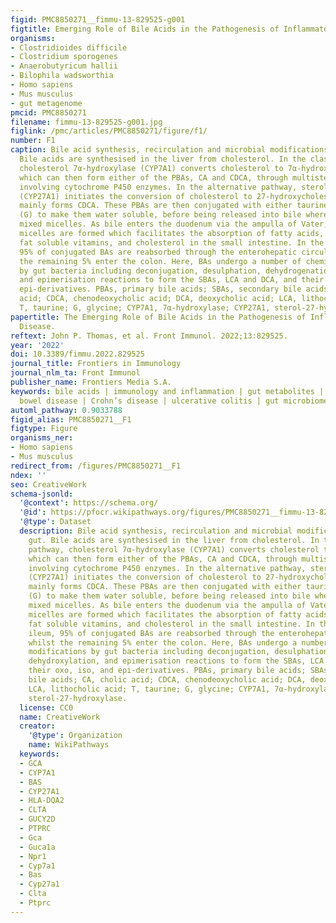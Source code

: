 ```yaml
---
figid: PMC8850271__fimmu-13-829525-g001
figtitle: Emerging Role of Bile Acids in the Pathogenesis of Inflammatory Bowel Disease
organisms:
- Clostridioides difficile
- Clostridium sporogenes
- Anaerobutyricum hallii
- Bilophila wadsworthia
- Homo sapiens
- Mus musculus
- gut metagenome
pmcid: PMC8850271
filename: fimmu-13-829525-g001.jpg
figlink: /pmc/articles/PMC8850271/figure/f1/
number: F1
caption: Bile acid synthesis, recirculation and microbial modifications in the gut.
  Bile acids are synthesised in the liver from cholesterol. In the classical pathway,
  cholesterol 7α-hydroxylase (CYP7A1) converts cholesterol to 7α-hydroxycholesterol
  which can then form either of the PBAs, CA and CDCA, through multistep pathways
  involving cytochrome P450 enzymes. In the alternative pathway, sterol-27-hydroxylase
  (CYP27A1) initiates the conversion of cholesterol to 27-hydroxycholesterol which
  mainly forms CDCA. These PBAs are then conjugated with either taurine (T) or glycine
  (G) to make them water soluble, before being released into bile where they form
  mixed micelles. As bile enters the duodenum via the ampulla of Vater, absorptive
  micelles are formed which facilitates the absorption of fatty acids, monoglycerides,
  fat soluble vitamins, and cholesterol in the small intestine. In the terminal ileum,
  95% of conjugated BAs are reabsorbed through the enterohepatic circulation, whilst
  the remaining 5% enter the colon. Here, BAs undergo a number of chemical modifications
  by gut bacteria including deconjugation, desulphation, dehydrogenation, dehydroxylation,
  and epimerisation reactions to form the SBAs, LCA and DCA, and their oxo, iso, and
  epi-derivatives. PBAs, primary bile acids; SBAs, secondary bile acids; CA, cholic
  acid; CDCA, chenodeoxycholic acid; DCA, deoxycholic acid; LCA, lithocholic acid;
  T, taurine; G, glycine; CYP7A1, 7α-hydroxylase; CYP27A1, sterol-27-hydroxylase.
papertitle: The Emerging Role of Bile Acids in the Pathogenesis of Inflammatory Bowel
  Disease.
reftext: John P. Thomas, et al. Front Immunol. 2022;13:829525.
year: '2022'
doi: 10.3389/fimmu.2022.829525
journal_title: Frontiers in Immunology
journal_nlm_ta: Front Immunol
publisher_name: Frontiers Media S.A.
keywords: bile acids | immunology and inflammation | gut metabolites | inflammatory
  bowel disease | Crohn’s disease | ulcerative colitis | gut microbiome
automl_pathway: 0.9033788
figid_alias: PMC8850271__F1
figtype: Figure
organisms_ner:
- Homo sapiens
- Mus musculus
redirect_from: /figures/PMC8850271__F1
ndex: ''
seo: CreativeWork
schema-jsonld:
  '@context': https://schema.org/
  '@id': https://pfocr.wikipathways.org/figures/PMC8850271__fimmu-13-829525-g001.html
  '@type': Dataset
  description: Bile acid synthesis, recirculation and microbial modifications in the
    gut. Bile acids are synthesised in the liver from cholesterol. In the classical
    pathway, cholesterol 7α-hydroxylase (CYP7A1) converts cholesterol to 7α-hydroxycholesterol
    which can then form either of the PBAs, CA and CDCA, through multistep pathways
    involving cytochrome P450 enzymes. In the alternative pathway, sterol-27-hydroxylase
    (CYP27A1) initiates the conversion of cholesterol to 27-hydroxycholesterol which
    mainly forms CDCA. These PBAs are then conjugated with either taurine (T) or glycine
    (G) to make them water soluble, before being released into bile where they form
    mixed micelles. As bile enters the duodenum via the ampulla of Vater, absorptive
    micelles are formed which facilitates the absorption of fatty acids, monoglycerides,
    fat soluble vitamins, and cholesterol in the small intestine. In the terminal
    ileum, 95% of conjugated BAs are reabsorbed through the enterohepatic circulation,
    whilst the remaining 5% enter the colon. Here, BAs undergo a number of chemical
    modifications by gut bacteria including deconjugation, desulphation, dehydrogenation,
    dehydroxylation, and epimerisation reactions to form the SBAs, LCA and DCA, and
    their oxo, iso, and epi-derivatives. PBAs, primary bile acids; SBAs, secondary
    bile acids; CA, cholic acid; CDCA, chenodeoxycholic acid; DCA, deoxycholic acid;
    LCA, lithocholic acid; T, taurine; G, glycine; CYP7A1, 7α-hydroxylase; CYP27A1,
    sterol-27-hydroxylase.
  license: CC0
  name: CreativeWork
  creator:
    '@type': Organization
    name: WikiPathways
  keywords:
  - GCA
  - CYP7A1
  - BAS
  - CYP27A1
  - HLA-DQA2
  - CLTA
  - GUCY2D
  - PTPRC
  - Gca
  - Guca1a
  - Npr1
  - Cyp7a1
  - Bas
  - Cyp27a1
  - Clta
  - Ptprc
---
```

